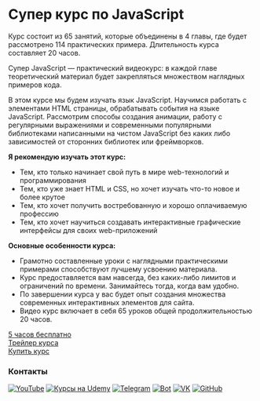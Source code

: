 # Супер курс по JavaScript
Курс состоит из 65 занятий, которые объединены в 4 главы, где будет рассмотрено 114 практических примера. Длительность курса составляет 20 часов.

Супер JavaScript — практический видеокурс: в каждой главе теоретический материал будет закрепляться множеством наглядных примеров кода.

В этом курсе мы будем изучать язык JavaScript. Научимся работать с элементами HTML страницы, обрабатывать события на языке JavaScript. Рассмотрим способы создания анимации, работу с регулярными выражениями и современными популярными библиотеками написанными на чистом JavaScript без каких либо зависимостей от сторонних библиотек или фреймворков.

**Я рекомендую изучать этот курс:**

* Тем, кто только начинает свой путь в мире web-технологий и программирования  
* Тем, кто уже знает HTML и CSS, но хочет изучать что-то новое и более крутое  
* Тем, кто хочет получить востребованную и хорошо оплачиваемую профессию  
* Тем, кто хочет научиться создавать интерактивные графические интерфейсы для своих web-приложений

**Основные особенности курса:**

* Грамотно составленные уроки с наглядными практическими примерами способствуют лучшему усвоению материала.  
* Курс предоставляется вам навсегда, без каких-либо лимитов и ограничений по времени. Занимайтесь тогда, когда вам удобно.  
* По завершении курса у вас будет опыт создания множества современных интерактивных элементов для сайта.  
* Видео курс включает в себя 65 уроков общей продолжительностью 20 часов.

[5 часов бесплатно](https://www.youtube.com/playlist?list=PLuY6eeDuleINoCQtGZsMoVVCSgEH7gKQ5)  
[Трейлер курса](https://youtu.be/HU78HrKW9XI)   
[Купить курс](https://stepik.org/z/113653)

### Контакты
[![YouTube](https://img.shields.io/badge/-YouTube-333?style=for-the-badge&logo=YouTube&logoColor=FF0000)](https://www.youtube.com/c/ITDoctor)
[![Курсы на Udemy](https://img.shields.io/badge/-Udemy-333?style=for-the-badge&logo=Udemy&logoColor=fff)](https://www.udemy.com/user/useinov-ismail-asanovich/)
[![Telegram](https://img.shields.io/badge/-Telegram-333?style=for-the-badge&logo=telegram&logoColor=27A0D9)](https://t.me/itdoctorstudio)
[![Bot](https://img.shields.io/badge/-Bot-333?style=for-the-badge)](https://t.me/itdoctorNavigatorBot?start)
[![VK](https://img.shields.io/badge/-VK-333?style=for-the-badge&logo=Vk&logoColor=27A0D9)](https://vk.com/itdoctorstudio)
[![GitHub](https://img.shields.io/badge/-GitHub-333?style=for-the-badge&logo=GitHub&logoColor=fff)](https://github.com/morphIsmail)
